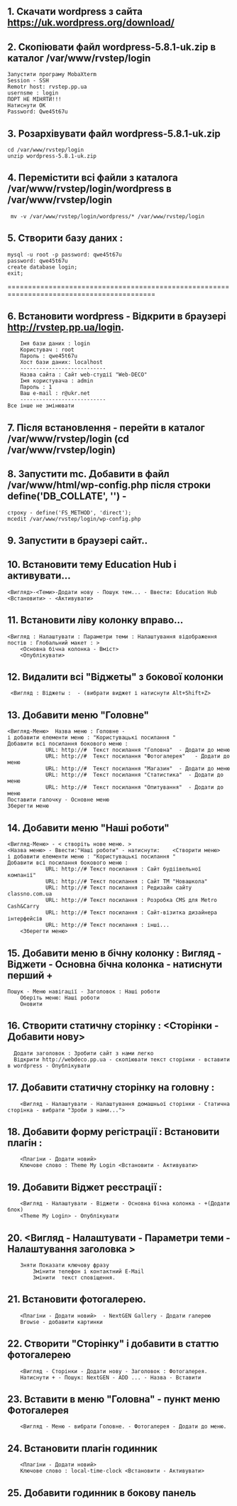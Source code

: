 ## 1. Скачати wordpress з  сайта  https://uk.wordpress.org/download/
## 2. Скопіювати файл wordpress-5.8.1-uk.zip в каталог /var/www/rvstep/login
	Запустити програму MobaXterm
	Session - SSH 
	Remotr host: rvstep.pp.ua
	usernsme : login
	ПОРТ НЕ МІНЯТИ!!!
	Натиснути ОК
	Password: Qwe45t67u
## 3. Розархівувати файл wordpress-5.8.1-uk.zip
    cd /var/www/rvstep/login
    unzip wordpress-5.8.1-uk.zip
	
## 4. Перемістити всі файли з каталога /var/www/rvstep/login/wordpress в /var/www/rvstep/login
	 mv -v /var/www/rvstep/login/wordpress/* /var/www/rvstep/login

## 5. Створити базу даних  :
	mysql -u root -p password: qwe45t67u
	password: qwe45t67u
	create database login; 
	exit;
==========================================================================================
## 6. Встановити wordpress - Відкрити в браузері http://rvstep.pp.ua/login.
		Імя бази даних : login
		Користувач : root
		Пароль : qwe45t67u
		Хост бази даних: localhost
		---------------------------
		Назва сайта : Сайт web-студії "Web-DECO"
		Імя користувача : admin
		Пароль : 1
		Ваш e-mail : r@ukr.net
		---------------------------
	Все інше не змінювати
## 7. Після встановлення - перейти в каталог /var/www/rvstep/login (cd /var/www/rvstep/login)
## 8. Запустити mc. Добавити в файл /var/www/html/wp-config.php після строки  define('DB_COLLATE', '') - 
	строку - define('FS_METHOD', 'direct');
	mcedit /var/www/rvstep/login/wp-config.php
## 9. Запустити в браузері  сайт..
## 10. Встановити тему Education Hub і активувати...
	<Вигляд>-<Теми>-Додати нову - Пошук тем... - Ввести: Education Hub
	<Встановити> - <Активувати>
## 11. Встановити ліву колонку вправо...
	<Вигляд : Налаштувати : Параметри теми : Налаштування відображення постів : Глобальний макет : >
		<Основна бічна колонка - Вміст>
	    <Опублікувати>
## 12. Видалити всі "Віджеты" з бокової колонки
     <Вигляд : Віджеты :  - (вибрати виджет і натиснути Alt+Shift+Z>
## 13. Добавити меню "Головне" 
	<Вигляд-Меню>  Назва меню : Головне - 
	і добавити елементи меню : "Користувацькі посилання "
	Добавити всі посилання бокового меню : 
				URL: http://#  Текст посилання "Головна"  - Додати до меню
				URL: http://#  Текст посилання "Фотогалерея"   - Додати до меню				
				URL: http://#  Текст посилання "Магазин"  - Додати до меню
				URL: http://#  Текст посилання "Статистика"  - Додати до меню
				URL: http://#  Текст посилання "Опитування"  - Додати до меню
	Поставити галочку - Основне меню
	Зберегти меню
## 14. Добавити меню "Наші роботи" 
	<Вигляд-Меню> - < створіть нове меню. >
	<Назва меню> - Ввести:"Наші роботи" - натиснути:	<Створити меню>
	і добавити елементи меню : "Користувацькі посилання "
	Добавити всі посилання бокового меню : 
				URL: http://# Текст посилання : Сайт будіівельної компанії"
				URL: http://# Текст посилання : Сайт ТМ "Новашкола"
				URL: http://# Текст посилання : Редизайн сайту classno.com.ua
				URL: http://# Текст посилання : Розробка CMS для Metro Cash&Carry
				URL: http://# Текст посилання : Сайт-візитка дизайнера інтерфейсів
				URL: http://# Текст посилання : інші...
		<Зберегти меню>
## 15. Добавити меню в бічну колонку : Вигляд - Віджети - Основна бічна колонка - натиснути перший +
	Пошук - Меню навігації - Заголовок : Наші роботи
		Оберіть меню: Наші роботи
		Оновити
## 16. Створити статичну сторінку : <Сторінки - Добавити нову>
      Додати заголовок : Зробити сайт з нами легко
	  Відкрити http://webdeco.pp.ua - скопіювати текст сторінки - вставити в wordpress - Опублікувати
## 17. Добавити статичну сторінку на головну :
		<Вигляд - Налаштувати - Налаштування домашньої сторінки - Статична сторінка - вибрати "Зроби з нами...">
## 18. Добавити форму регістрації : Встановити плагін :
		<Плагіни - Додати новий> 
		Ключове слово : Theme My Login <Встановити - Активувати>
## 19. Добавити Віджет реєстрації :
		<Вигляд - Налаштувати - Віджети - Основна бічна колонка - +(Додати блок)
		<Theme My Login> - Опублікувати
## 20. <Вигляд - Налаштувати - Параметри теми - Налаштування заголовка >
		Зняти Показати ключову фразу
			Змінити телефон і контактний E-Mail
			Змінити  текст сповіщення.
## 21. Встановити фотогалерею.
		<Плагіни - Додати новий>  - NextGEN Gallery - Додати галерею 
		Browse - добавити картинки
## 22. Створити "Сторінку" і добавити в статтю фотогалерею
		<Вигляд - Сторінки - Додати нову - Заголовок : Фотогалерея.
		Натиснути + - Пошук: NextGEN - ADD ... - Назва - Вставити
## 23. Вставити в меню "Головна" - пункт меню Фотогалерея	
		<Вигляд - Меню - вибрати Головне. - Фотогалерея - Додати до меню.
## 24. Встановити плагін годинник 
		<Плагіни - Додати новий> 
		Ключове слово : local-time-clock <Встановити - Активувати>
## 25. Добавити годинник в бокову панель		
		
